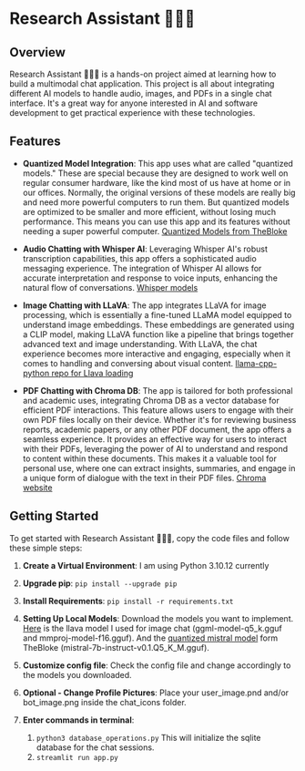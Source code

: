 # Research Assistant 👨🏻‍💻
## Overview


Research Assistant 👨🏻‍💻 is a hands-on project aimed at learning how to build a multimodal chat application. This project is all about integrating different AI models to handle audio, images, and PDFs in a single chat interface. It's a great way for anyone interested in AI and software development to get practical experience with these technologies.


## Features


- **Quantized Model Integration**: This app uses what are called "quantized models." These are special because they are designed to work well on regular consumer hardware, like the kind most of us have at home or in our offices. Normally, the original versions of these models are really big and need more powerful computers to run them. But quantized models are optimized to be smaller and more efficient, without losing much performance. This means you can use this app and its features without needing a super powerful computer. [Quantized Models from TheBloke](https://huggingface.co/TheBloke)


- **Audio Chatting with Whisper AI**: Leveraging Whisper AI's robust transcription capabilities, this app offers a sophisticated audio messaging experience. The integration of Whisper AI allows for accurate interpretation and response to voice inputs, enhancing the natural flow of conversations.
[Whisper models](https://huggingface.co/collections/openai/whisper-release-6501bba2cf999715fd953013)


- **Image Chatting with LLaVA**: The app integrates LLaVA for image processing, which is essentially a fine-tuned LLaMA model equipped to understand image embeddings. These embeddings are generated using a CLIP model, making LLaVA function like a pipeline that brings together advanced text and image understanding. With LLaVA, the chat experience becomes more interactive and engaging, especially when it comes to handling and conversing about visual content. [llama-cpp-python repo for Llava loading](https://github.com/abetlen/llama-cpp-python)


- **PDF Chatting with Chroma DB**: The app is tailored for both professional and academic uses, integrating Chroma DB as a vector database for efficient PDF interactions. This feature allows users to engage with their own PDF files locally on their device. Whether it's for reviewing business reports, academic papers, or any other PDF document, the app offers a seamless experience. It provides an effective way for users to interact with their PDFs, leveraging the power of AI to understand and respond to content within these documents. This makes it a valuable tool for personal use, where one can extract insights, summaries, and engage in a unique form of dialogue with the text in their PDF files. [Chroma website](https://docs.trychroma.com/)




## Getting Started


To get started with Research Assistant 👨🏻‍💻, copy the code files and follow these simple steps:


1. **Create a Virtual Environment**: I am using Python 3.10.12 currently


2. **Upgrade pip**: ```pip install --upgrade pip```


3. **Install Requirements**: ```pip install -r requirements.txt```


4. **Setting Up Local Models**: Download the models you want to implement. [Here](https://huggingface.co/mys/ggml_llava-v1.5-7b/tree/main) is the llava model I used for image chat (ggml-model-q5_k.gguf and mmproj-model-f16.gguf).
And the [quantized mistral model](https://huggingface.co/TheBloke/Mistral-7B-Instruct-v0.1-GGUF) form TheBloke (mistral-7b-instruct-v0.1.Q5_K_M.gguf).


5. **Customize config file**: Check the config file and change accordingly to the models you downloaded.


6. **Optional - Change Profile Pictures**: Place your user_image.pnd and/or bot_image.png inside the chat_icons folder.


7. **Enter commands in terminal**:
   1. ```python3 database_operations.py``` This will initialize the sqlite database for the chat sessions.
   2. ```streamlit run app.py```
